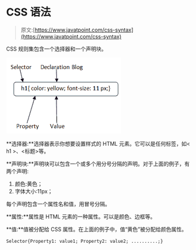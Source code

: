 # CSS 语法

> 原文:[https://www.javatpoint.com/css-syntax](https://www.javatpoint.com/css-syntax)

CSS 规则集包含一个选择器和一个声明块。

![CSS syntax](img/c19e6f36f68394c606aa5bc59573b823.png)

**选择器:**选择器表示你想要设置样式的 HTML 元素。它可以是任何标签，如< h1 >、<标题>等。

**声明块:**声明块可以包含一个或多个用分号分隔的声明。对于上面的例子，有两个声明:

1.  颜色:黄色；
2.  字体大小:11px；

每个声明包含一个属性名和值，用冒号分隔。

**属性:**属性是 HTML 元素的一种属性。可以是颜色、边框等。

**值:**值被分配给 CSS 属性。在上面的例子中，值“黄色”被分配给颜色属性。

```
Selector{Property1: value1; Property2: value2; ..........;}

```